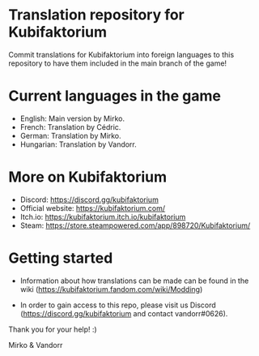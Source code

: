 # Translation repository for Kubifaktorium
Commit translations for Kubifaktorium into foreign languages to this repository to have them included in the main branch of the game!


# Current languages in the game
 * English: Main version by Mirko.
 * French: Translation by Cédric.
 * German: Translation by Mirko.
 * Hungarian: Translation by Vandorr.


# More on Kubifaktorium
 * Discord: https://discord.gg/kubifaktorium
 * Official website: https://kubifaktorium.com/
 * Itch.io: https://kubifaktorium.itch.io/kubifaktorium
 * Steam: https://store.steampowered.com/app/898720/Kubifaktorium/


# Getting started
* Information about how translations can be made can be found in the wiki (https://kubifaktorium.fandom.com/wiki/Modding)

* In order to gain access to this repo, please visit us Discord (https://discord.gg/kubifaktorium and contact vandorr#0626).

Thank you for your help! :)

 Mirko & Vandorr
